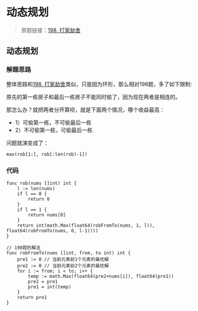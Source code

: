 # 动态规划
> 原题链接：[198. 打家劫舍](https://leetcode-cn.com/problems/house-robber/)

## 动态规划
### 解题思路
整体思路和[198. 打家劫舍](https://leetcode-cn.com/problems/house-robber/)类似，只是因为环形，那么相对198题，多了如下限制:

原先的第一栋房子和最后一栋房子不能同时偷了，因为现在两者是相连的。

那怎么办？就把两者分开算呗，就是下面两个情况，哪个收益最高：
* 1）可偷第一栋，不可偷最后一栋
* 2）不可偷第一栋，可偷最后一栋

问题就演变成了：
```
max(rob[1:], rob[:len(rob)-1])
```

### 代码
```golang
func rob(nums []int) int {
	l := len(nums)
	if l == 0 {
		return 0
	}
	if l == 1 {
		return nums[0]
	}
	return int(math.Max(float64(robFromTo(nums, 1, l)), float64(robFromTo(nums, 0, l-1))))
}

// 198题的解法
func robFromTo(nums []int, from, to int) int {
	pre1 := 0 // 当前元素前1个元素的最优解
	pre2 := 0 // 当前元素前2个元素的最优解
	for i := from; i < to; i++ {
		temp := math.Max(float64(pre2+nums[i]), float64(pre1))
		pre2 = pre1
		pre1 = int(temp)
	}
	return pre1
}
```
